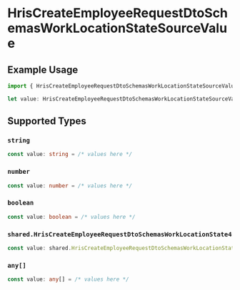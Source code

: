 # HrisCreateEmployeeRequestDtoSchemasWorkLocationStateSourceValue

## Example Usage

```typescript
import { HrisCreateEmployeeRequestDtoSchemasWorkLocationStateSourceValue } from "@stackone/stackone-client-ts/sdk/models/shared";

let value: HrisCreateEmployeeRequestDtoSchemasWorkLocationStateSourceValue = {};
```

## Supported Types

### `string`

```typescript
const value: string = /* values here */
```

### `number`

```typescript
const value: number = /* values here */
```

### `boolean`

```typescript
const value: boolean = /* values here */
```

### `shared.HrisCreateEmployeeRequestDtoSchemasWorkLocationState4`

```typescript
const value: shared.HrisCreateEmployeeRequestDtoSchemasWorkLocationState4 = /* values here */
```

### `any[]`

```typescript
const value: any[] = /* values here */
```

